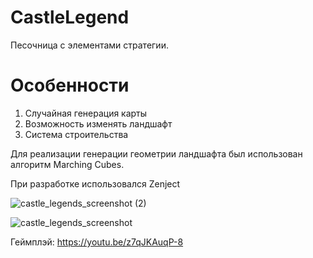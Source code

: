 # CastleLegend

Песочница с элементами стратегии.

# Особенности

 1. Случайная генерация карты
 2. Возможность изменять ландшафт
 3. Система строительства

Для реализации генерации геометрии ландшафта был использован алгоритм Marching Cubes.

При разработке использовался Zenject

![castle_legends_screenshot (2)](https://user-images.githubusercontent.com/70441070/210762596-0e7b9dd7-d333-46ac-916e-c8df36792168.png)

![castle_legends_screenshot](https://user-images.githubusercontent.com/70441070/210762610-0382dcf7-4a0c-471a-9c1f-67f7d589b1e6.png)

Геймплэй:
https://youtu.be/z7qJKAuqP-8
